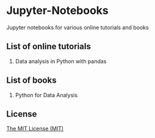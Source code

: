 # Jupyter-Notebooks
Jupyter notebooks for various online tutorials and books

## List of online tutorials

1. Data analysis in Python with pandas

## List of books

1. Python for Data Analysis

## License
[The MIT License (MIT)](LICENSE)
